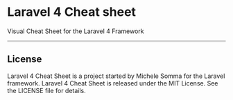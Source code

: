 Laravel 4 Cheat sheet
====================

Visual Cheat Sheet for the Laravel 4 Framework

- - - - - - - - - - 
License
--------------------

Laravel 4 Cheat Sheet is a project started by Michele Somma for the Laravel framework.
Laravel 4 Cheat Sheet is released under the MIT License. See the LICENSE file for details.
